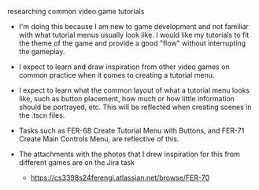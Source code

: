 researching common video game tutorials

- I'm doing this because I am new to game development and not familiar with what tutorial menus usually look like. I would like my tutorials to fit the theme of the game and provide a good "flow" without interrupting the gameplay.
- I expect to learn and draw inspiration from other video games on common practice when it comes to creating a tutorial menu.
- I expect to learn what the common layout of what a tutorial menu looks like, such as button placement, how much or how little information should be portrayed, etc. This will be reflected when creating scenes in the .tscn files.
- Tasks such as FER-68 Create Tutorial Menu with Buttons, and FER-71 Create Main Controls Menu, are reflective of this.

- The attachments with the photos that I drew inspiration for this from different games are on the Jira task
    - https://cs3398s24ferengi.atlassian.net/browse/FER-70